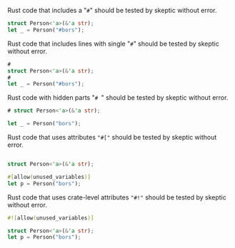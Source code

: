 Rust code that includes a "`#`" should be tested by skeptic without error.

```rust
struct Person<'a>(&'a str);
let _ = Person("#bors");
```

Rust code that includes lines with single "`#`" should be tested by skeptic without error.

```rust
#
struct Person<'a>(&'a str);
#
let _ = Person("#bors");
```

Rust code with hidden parts "`# `" should be tested by skeptic without error.

```rust
# struct Person<'a>(&'a str);

let _ = Person("bors");
```

Rust code that uses attributes `"#["` should be tested by skeptic without error.

```rust

struct Person<'a>(&'a str);

#[allow(unused_variables)]
let p = Person("bors");
```

Rust code that uses crate-level attributes `"#!"` should be tested by skeptic without error.

```rust
#![allow(unused_variables)]

struct Person<'a>(&'a str);
let p = Person("bors");
```
